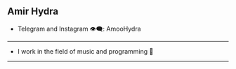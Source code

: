 ## Amir Hydra

- Telegram and Instagram 👁️‍🗨️: AmooHydra
----------------------------
- I work in the field of music and programming 🎩
----------------------------
